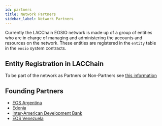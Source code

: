 ```yaml
---
id: partners
title: Network Partners
sidebar_label: Network Partners
---
```


Currently the LACChain EOSIO network is made up of a group of entities who are in charge of managing and administering the accounts and resources on the network. These entities are registered in the `entity` table in the `eosio` system contracts.

## Entity Registration in LACChain

To be part of the network as Partners or Non-Partners see [this information](./crear-cuenta-entidad)

## Founding Partners
- [EOS Argentina](https://www.eosargentina.io/)
- [Edenia](https://edenia.com)
- [Inter-American Development Bank](https://www.iadb.org/en)
- [EOS Venezuela](https://eosvenezuela.io/)
